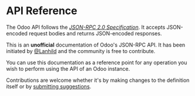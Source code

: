 # API Reference

The Odoo API follows the [*JSON-RPC 2.0 Specification*](https://www.jsonrpc.org/specification). It accepts JSON-encoded request bodies and returns JSON-encoded responses.

This is an **unofficial** documentation of Odoo's JSON-RPC API. It has been initiated by [@Lanhild](https://github.com/Lanhild) and the community is free to contribute.

You can use this documentation as a reference point for any operation you wish to perform using the API of an Odoo instance.

Contributions are welcome whether it's by making changes to the definition itself or by [submitting suggestions](https://github.com/Lanhild/odoo-jsonrpc).
